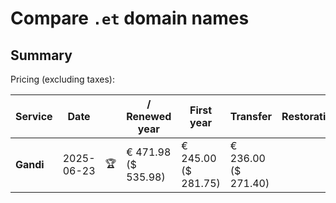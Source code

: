 # Compare `.et` domain names

## Summary

Pricing (excluding taxes):

| Service | Date |  | / Renewed year | First year | Transfer | Restoration |
|--|--|--|--|--|--|--|
| **Gandi** | 2025-06-23 | 🏆 | € 471.98<br>($ 535.98) | € 245.00<br>($ 281.75) | € 236.00<br>($ 271.40) |  |
